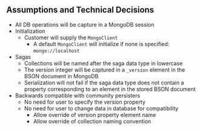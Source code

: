 ## Assumptions and Technical Decisions

- All DB operations will be capture in a MongoDB session
- Initialization
   - Customer will supply the `MongoClient`
      - A default `MongoClient` will initialize if none is specified: `mongo://localhost`
- Sagas
   - Collections will be named after the saga data type in lowercase
   - The version integer will be captured in a `_version` element in the BSON document in MongoDB
   - Serialization will not fail if the saga data type does not contain a property corresponding to an element in the stored BSON document   
- Backwards compatible with community persisters
   - No need for user to specify the version property
   - No need for user to change data in database for compatibility
      - Allow override of version property element name
      - Allow override of collection naming convention
